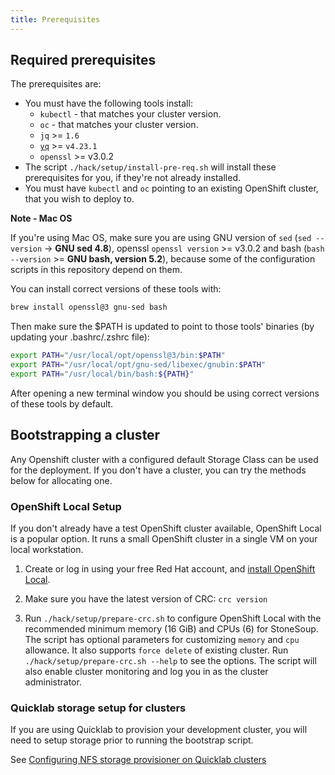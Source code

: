 ```yaml
---
title: Prerequisites
---
```


## Required prerequisites

The prerequisites are:

- You must have the following tools install:
  - `kubectl` - that matches your cluster version.
  - `oc` - that matches your cluster version.
  - `jq` >= `1.6`
  - [`yq`](https://github.com/mikefarah/yq) >= `v4.23.1`
  - `openssl` >= v3.0.2
- The script `./hack/setup/install-pre-req.sh` will install these prerequisites for you, if they're not already installed.
- You must have `kubectl` and `oc` pointing to an existing OpenShift cluster, that you wish to deploy to.

**Note - Mac OS**

If you're using Mac OS, make sure you are using GNU version of `sed` (`sed --version` -> **GNU sed 4.8**), openssl `openssl version` >= v3.0.2 and bash (`bash --version` >= **GNU bash, version 5.2**), because some of the configuration scripts in this repository depend on them.

You can install correct versions of these tools with:
```bash
brew install openssl@3 gnu-sed bash
```
Then make sure the $PATH is updated to point to those tools' binaries (by updating your .bashrc/.zshrc file):
```bash
export PATH="/usr/local/opt/openssl@3/bin:$PATH"
export PATH="/usr/local/opt/gnu-sed/libexec/gnubin:$PATH"
export PATH="/usr/local/bin/bash:${PATH}"
```
After opening a new terminal window you should be using correct versions of these tools by default.

## Bootstrapping a cluster

Any Openshift cluster with a configured default Storage Class can be used for the deployment.
If you don't have a cluster, you can try the methods below for allocating one.

### OpenShift Local Setup

If you don't already have a test OpenShift cluster available, OpenShift Local is a popular option. It runs a small OpenShift cluster in a single VM on your local workstation.

1. Create or log in using your free Red Hat account, and [install OpenShift Local](https://console.redhat.com/openshift/create/local).

2. Make sure you have the latest version of CRC: `crc version`

3. Run `./hack/setup/prepare-crc.sh` to configure OpenShift Local with the recommended minimum memory (16 GiB) and CPUs (6) for StoneSoup. The script has optional parameters for customizing `memory` and `cpu` allowance. It also supports `force delete` of existing cluster. Run `./hack/setup/prepare-crc.sh --help` to see the options. The script will also enable cluster monitoring and log you in as the cluster administrator.

### Quicklab storage setup for clusters

If you are using Quicklab to provision your development cluster, you will need to setup storage prior to running the bootstrap script.

See [Configuring NFS storage provisioner on Quicklab clusters](../../hack/quicklab/README.html)
